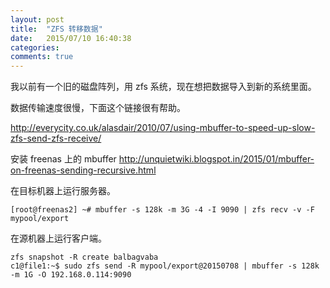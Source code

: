 ```yaml
---
layout: post
title:  "ZFS 转移数据"
date:   2015/07/10 16:40:38
categories:
comments: true
---
```


我以前有一个旧的磁盘阵列，用 zfs 系统，现在想把数据导入到新的系统里面。

数据传输速度很慢，下面这个链接很有帮助。

http://everycity.co.uk/alasdair/2010/07/using-mbuffer-to-speed-up-slow-zfs-send-zfs-receive/

安装 freenas 上的 mbuffer http://unquietwiki.blogspot.in/2015/01/mbuffer-on-freenas-sending-recursive.html

在目标机器上运行服务器。


```
[root@freenas2] ~# mbuffer -s 128k -m 3G -4 -I 9090 | zfs recv -v -F mypool/export
```

在源机器上运行客户端。

```
zfs snapshot -R create balbagvaba
c1@file1:~$ sudo zfs send -R mypool/export@20150708 | mbuffer -s 128k -m 1G -O 192.168.0.114:9090

```
